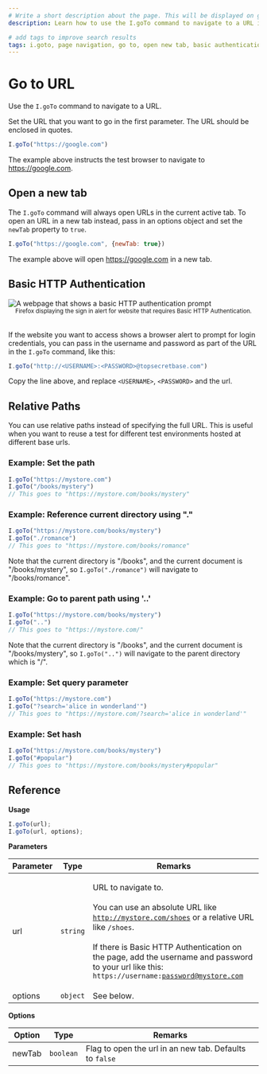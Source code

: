 ```yaml
---
# Write a short description about the page. This will be displayed on google search results.
description: Learn how to use the I.goTo command to navigate to a URL in your UIlicious test.

# add tags to improve search results
tags: i.goto, page navigation, go to, open new tab, basic authentication, url
---
```


# Go to URL

Use the `I.goTo` command to navigate to a URL.

Set the URL that you want to go in the first parameter. The URL should be enclosed in quotes.

```javascript
I.goTo("https://google.com")
```

The example above instructs the test browser to navigate to https://google.com.

## Open a new tab

The `I.goTo` command will always open URLs in the current active tab. To open an URL in a new tab instead, pass in an options object and set the `newTab` property to `true`.

```javascript
I.goTo("https://google.com", {newTab: true})
```

The example above will open https://google.com in a new tab.

## Basic HTTP Authentication


<img :src="$withBase('/static/img/basic_http_authentication_prompt.png')" alt="A webpage that shows a basic HTTP authentication prompt" style="display: block; min-width: 100%;">
<figcaption style="text-align: center; margin-bottom: 2rem;"><small>Firefox displaying the sign in alert for website that requires Basic HTTP Authentication.</small></figcaption>

If the website you want to access shows a browser alert to prompt for login credentials, you can pass in the username and password as part of the URL in the `I.goTo` command, like this:

```javascript
I.goTo("http://<USERNAME>:<PASSWORD>@topsecretbase.com")
```
Copy the line above, and replace `<USERNAME>`, `<PASSWORD>` and the url.

## Relative Paths

You can use relative paths instead of specifying the full URL. This is useful when you want to reuse a test for different test environments hosted at different base urls.

### Example: Set the path

```javascript
I.goTo("https://mystore.com")
I.goTo("/books/mystery")
// This goes to "https://mystore.com/books/mystery"
```

### Example: Reference current directory using "."

```javascript
I.goTo("https://mystore.com/books/mystery")
I.goTo("./romance")
// This goes to "https://mystore.com/books/romance"
```

Note that the current directory is "/books", and the current document is "/books/mystery", so `I.goTo("./romance")` will navigate to "/books/romance".

### Example: Go to parent path using '..'

```javascript
I.goTo("https://mystore.com/books/mystery")
I.goTo("..")
// This goes to "https://mystore.com/"
```

Note that the current directory is "/books", and the current document is "/books/mystery", so `I.goTo("..")` will navigate to the parent directory which is "/".

### Example: Set query parameter

```javascript
I.goTo("https://mystore.com")
I.goTo("?search='alice in wonderland'")
// This goes to "https://mystore.com/?search='alice in wonderland'"
```

### Example: Set hash

```javascript
I.goTo("https://mystore.com/books/mystery")
I.goTo("#popular")
// This goes to "https://mystore.com/books/mystery#popular"
```

## Reference

**Usage**
```javascript
I.goTo(url);
I.goTo(url, options);
```

**Parameters**

| Parameter | Type     | Remarks                                                                                                                                                                                                                                                                                                                |
| --------- | -------- | ---------------------------------------------------------------------------------------------------------------------------------------------------------------------------------------------------------------------------------------------------------------------------------------------------------------------- |
| url       | `string` | <p>URL to navigate to.<br><br>You can use an absolute URL like <code>http://mystore.com/shoes</code> or a relative URL like <code>/shoes</code>.<br><br>If there is Basic HTTP Authentication on the page, add the username and password to your url like this: <code>https://username:password@mystore.com</code></p> |
| options   | `object` | See below.                                                                                                                                                                                                                                                                                                             |

**Options**

| Option | Type      | Remarks                                                 |
| ------ | --------- | ------------------------------------------------------- |
| newTab | `boolean` | Flag to open the url in an new tab. Defaults to `false` |